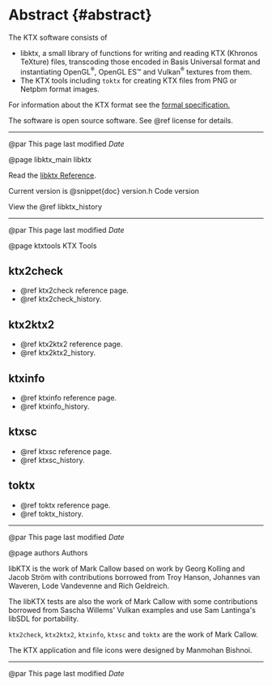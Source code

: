 Abstract        {#abstract}
========

<!--
 Can't put at start. Doxygen requires page title on first line.
 Copyright 2018-2020 The Khronos Groups Inc.
 SPDX-License-Identifier: Apache-2.0
-->

The KTX software consists of
- libktx, a small library of functions for writing and reading KTX (Khronos TeXture)
  files, transcoding those encoded in Basis Universal format and instantiating
  OpenGL<sup>&reg;</sup>, OpenGL ES™️ and
  Vulkan<sup>&reg;</sup> textures from them.
- The KTX tools including `toktx` for creating KTX files from PNG or Netpbm format images.

For information about the KTX format see the
<a href="http://www.khronos.org/opengles/sdk/tools/KTX/file_format_spec/">
formal specification.</a>

The software is open source software. See @ref license for details.

---
@par This page last modified $Date$

@page libktx_main libktx

Read the [libktx Reference](libktx/index.html).

Current version is @snippet{doc} version.h Code version
<br>

View the @ref libktx_history

---
@par This page last modified $Date$

@page ktxtools KTX Tools

ktx2check
---------

- @ref ktx2check reference page.
- @ref ktx2check_history.

ktx2ktx2
--------

 - @ref ktx2ktx2 reference page.
 - @ref ktx2ktx2_history.

ktxinfo
-------

 - @ref ktxinfo reference page.
 - @ref ktxinfo_history.

ktxsc
-----

 - @ref ktxsc reference page.
 - @ref ktxsc_history.

toktx
-----

 - @ref toktx reference page.
 - @ref toktx_history.

---
@par This page last modified $Date$

@page authors Authors

libKTX is the work of Mark Callow based on work by Georg Kolling and Jacob
Ström with contributions borrowed from Troy Hanson, Johannes van Waveren,
Lode Vandevenne and Rich Geldreich.

The libKTX tests are also the work of Mark Callow with some contributions
borrowed from Sascha Willems' Vulkan examples and use Sam Lantinga's libSDL
for portability.

`ktx2check`, `ktx2ktx2`, `ktxinfo`, `ktxsc` and `toktx` are the work of
Mark Callow.

The KTX application and file icons were designed by Manmohan Bishnoi.

---
@par This page last modified $Date$


